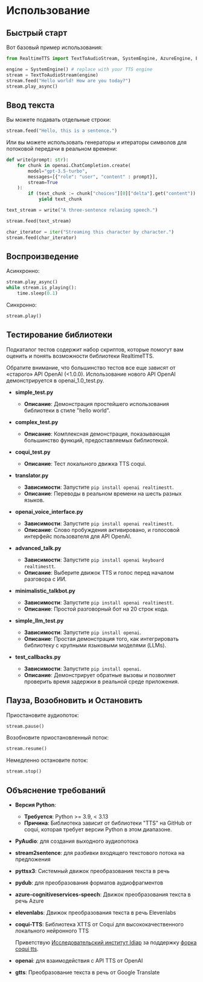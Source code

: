 # Использование

## Быстрый старт

Вот базовый пример использования:

```python
from RealtimeTTS import TextToAudioStream, SystemEngine, AzureEngine, ElevenlabsEngine

engine = SystemEngine() # replace with your TTS engine
stream = TextToAudioStream(engine)
stream.feed("Hello world! How are you today?")
stream.play_async()
```

## Ввод текста

Вы можете подавать отдельные строки:

```python
stream.feed("Hello, this is a sentence.")
```

Или вы можете использовать генераторы и итераторы символов для потоковой передачи в реальном времени:

```python
def write(prompt: str):
    for chunk in openai.ChatCompletion.create(
        model="gpt-3.5-turbo",
        messages=[{"role": "user", "content" : prompt}],
        stream=True
    ):
        if (text_chunk := chunk["choices"][0]["delta"].get("content")) is not None:
            yield text_chunk

text_stream = write("A three-sentence relaxing speech.")

stream.feed(text_stream)
```

```python
char_iterator = iter("Streaming this character by character.")
stream.feed(char_iterator)
```

## Воспроизведение

Асинхронно:

```python
stream.play_async()
while stream.is_playing():
    time.sleep(0.1)
```

Синхронно:

```python
stream.play()
```

## Тестирование библиотеки

Подкаталог тестов содержит набор скриптов, которые помогут вам оценить и понять возможности библиотеки RealtimeTTS.

Обратите внимание, что большинство тестов все еще зависят от «старого» API OpenAI (<1.0.0). Использование нового API OpenAI демонстрируется в openai_1.0_test.py.

- **simple_test.py**
    - **Описание**: Демонстрация простейшего использования библиотеки в стиле "hello world".

- **complex_test.py**
    - **Описание**: Комплексная демонстрация, показывающая большинство функций, предоставляемых библиотекой.

- **coqui_test.py**
    - **Описание**: Тест локального движка TTS coqui.

- **translator.py**
    - **Зависимости**: Запустите `pip install openai realtimestt`.
    - **Описание**: Переводы в реальном времени на шесть разных языков.

- **openai_voice_interface.py**
    - **Зависимости**: Запустите `pip install openai realtimestt`.
    - **Описание**: Слово пробуждения активировано, и голосовой интерфейс пользователя для API OpenAI.

- **advanced_talk.py**
    - **Зависимости**: Запустите `pip install openai keyboard realtimestt`.
    - **Описание**: Выберите движок TTS и голос перед началом разговора с ИИ.

- **minimalistic_talkbot.py**
    - **Зависимости**: Запустите `pip install openai realtimestt`.
    - **Описание**: Простой разговорный бот на 20 строк кода.

- **simple_llm_test.py**
    - **Зависимости**: Запустите `pip install openai`.
    - **Описание**: Простая демонстрация того, как интегрировать библиотеку с крупными языковыми моделями (LLMs).

- **test_callbacks.py**
    - **Зависимости**: Запустите `pip install openai`.
    - **Описание**: Демонстрирует обратные вызовы и позволяет проверить время задержки в реальной среде приложения.

## Пауза, Возобновить и Остановить

Приостановите аудиопоток:

```python
stream.pause()
```

Возобновите приостановленный поток:

```python
stream.resume()
```

Немедленно остановите поток:

```python
stream.stop()
```

## Объяснение требований

- **Версия Python**:
  - **Требуется**: Python >= 3.9, < 3.13
  - **Причина**: Библиотека зависит от библиотеки "TTS" на GitHub от coqui, которая требует версии Python в этом диапазоне.

- **PyAudio**: для создания выходного аудиопотока

- **stream2sentence**: для разбивки входящего текстового потока на предложения

- **pyttsx3**: Системный движок преобразования текста в речь

- **pydub**: для преобразования форматов аудиофрагментов

- **azure-cognitiveservices-speech**: Движок преобразования текста в речь Azure

- **elevenlabs**: Движок преобразования текста в речь Elevenlabs

- **coqui-TTS**: Библиотека XTTS от Coqui для высококачественного локального нейронного TTS

  Приветствую [Исследовательский институт Idiap](https://github.com/idiap) за поддержку [форка coqui tts](https://github.com/idiap/coqui-ai-TTS).

- **openai**: для взаимодействия с API TTS от OpenAI

- **gtts**: Преобразование текста в речь от Google Translate